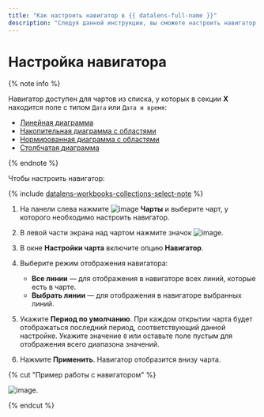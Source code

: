 ```yaml
---
title: "Как настроить навигатор в {{ datalens-full-name }}"
description: "Следуя данной инструкции, вы сможете настроить навигатор." 
---
```


# Настройка навигатора

{% note info %}

Навигатор доступен для чартов из списка, у которых в секции **X** находится поле с типом `Дата` или `Дата и время`:
 
* [Линейная диаграмма](../../visualization-ref/line-chart.md)
* [Накопительная диаграмма с областями](../../visualization-ref/area-chart.md)
* [Нормированная диаграмма с областями](../../visualization-ref/normalized-area-chart.md)
* [Столбчатая диаграмма](../../visualization-ref/column-chart.md)

{% endnote %}

Чтобы настроить навигатор:


{% include [datalens-workbooks-collections-select-note](../../../_includes/datalens/operations/datalens-workbooks-collections-select-note.md) %}


1. На панели слева нажмите ![image](../../../_assets/console-icons/chart-column.svg) **Чарты** и выберите чарт, у которого необходимо настроить навигатор.
1. В левой части экрана над чартом нажмите значок ![image](../../../_assets/console-icons/gear.svg).
1. В окне **Настройки чарта** включите опцию **Навигатор**.
1. Выберите режим отображения навигатора:

   * **Все линии** — для отображения в навигаторе всех линий, которые есть в чарте.
   * **Выбрать линии** — для отображения в навигаторе выбранных линий.

1. Укажите **Период по умолчанию**. При каждом открытии чарта будет отображаться последний период, соответствующий данной настройке. Укажите значение `0` или оставьте поле пустым для отображения всего диапазона значений.
1. Нажмите **Применить**. Навигатор отобразится внизу чарта.

{% cut "Пример работы с навигатором" %}

   ![image](../../../_assets/datalens/chart-settings/02-navigator.gif).

{% endcut %}


